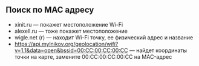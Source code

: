## Поиск по MAC адресу

* xinit.ru — покажет местоположение Wi-Fi
*  alexell.ru — тоже покажет местоположение
*  wigle.net (r) — находит Wi-Fi точку, ее физический адрес и название 
*  https://api.mylnikov.org/geolocation/wifi?v=1.1&data=open&bssid=00:CC:00:CC:00:CC — найдет координаты точки на карте, замените 00:CC:00:CC:00:CC на MAC-адрес
